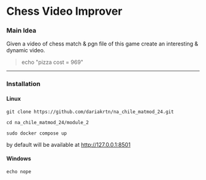 # Chess Video Improver

### Main Idea
Given a video of chess match & pgn file of this game create an interesting & dynamic video.

> echo "pizza cost = 969"

---

### Installation

#### Linux

```console
git clone https://github.com/dariakrtn/na_chile_matmod_24.git

cd na_chile_matmod_24/module_2

sudo docker compose up
```
by default will be available at http://127.0.0.1:8501

#### Windows
```
echo nope

```
